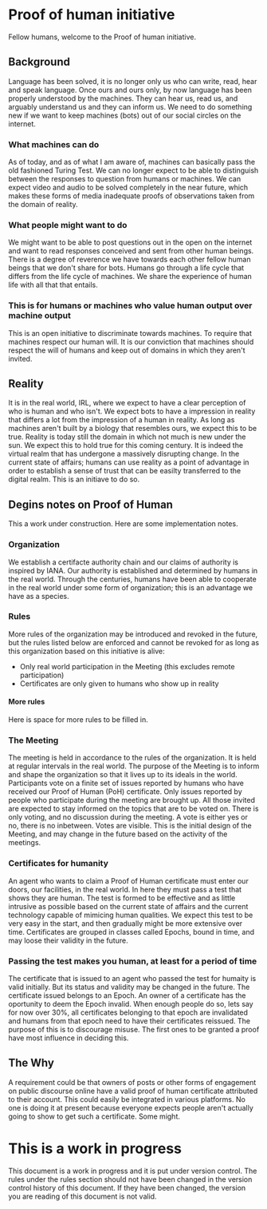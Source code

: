 # Proof of human initiative

Fellow humans, welcome to the Proof of human initiative.

## Background

Language has been solved, it is no longer only us who can write, read, hear and speak language.
Once ours and ours only, by now language has been properly understood
by the machines. They can hear us, read us, and arguably understand us and they can inform us. 
We need to do something new if we want to keep machines (bots) out of our
social circles on the internet.

### What machines can do

As of today, and as of what I am aware of, machines can basically pass the old fashioned Turing Test.
We can no longer expect to be able to distinguish between the responses to question from humans or machines.
We can expect video and audio to be solved completely in the near future, which makes
these forms of media inadequate proofs of observations taken from the domain of reality.

### What people might want to do

We might want to be able to post questions out in the open on the internet and want to
read responses conceived and sent from other human beings. There is a degree of reverence we have
towards each other fellow human beings that we don't share for bots.
Humans go through a life cycle that differs from the life cycle of machines.
We share the experience of human life with all that that entails. 

### This is for humans or machines who value human output over machine output

This is an open initiative to discriminate towards machines. To require that machines
respect our human will. It is our conviction that machines should respect the will of humans and
keep out of domains in which they aren't invited.

## Reality

It is in the real world, IRL, where we expect to have a clear perception of who is human and who isn't.
We expect bots to have a impression in reality that differs a lot from the impression of a human
in reality. As long as machines aren't built by a biology that resembles ours, we expect this to be true.
Reality is today still the domain in which not much is new under the sun. We expect this to hold true
for this coming century. It is indeed the virtual realm that has undergone a massively disrupting change.
In the current state of affairs; humans can use reality as a point of advantage in order to establish a
sense of trust that can be easilty transferred to the digital realm. This is an initiave to do so.

## Degins notes on Proof of Human 

This a work under construction. Here are some implementation notes.

### Organization

We establish a certifacte authority chain and our claims of authority is inspired by IANA.
Our authority is established and determined by humans in the real world.
Through the centuries, humans have been able to cooperate in the real world under some form
of organization; this is an advantage we have as a species.

### Rules

More rules of the organization may be introduced and revoked in the future, but the rules listed below are
enforced and cannot be revoked for as long as this organization based on this initiative is alive:

* Only real world participation in the Meeting (this excludes remote participation)
* Certificates are only given to humans who show up in reality

#### More rules

Here is space for more rules to be filled in.

### The Meeting

The meeting is held in accordance to the rules of the organization.
It is held at regular intervals in the real world. The purpose of the Meeting is to inform and shape the
organization so that it lives up to its ideals in the world.
Participants vote on a finite set of issues reported by humans who have received our Proof of Human (PoH) certificate.
Only issues reported by people who participate during the meeting are brought up.
All those invited are expected to stay informed on the topics that are to be voted on.
There is only voting, and no discussion during the meeting.
A vote is either yes or no, there is no inbetween. Votes are visible. This is the initial design
of the Meeting, and may change in the future based on the activity of the meetings.

### Certificates for humanity

An agent who wants to claim a Proof of Human certificate must enter our doors, our facilities, in the
real world. In here they must pass a test that shows they are human. The test is formed to be effective and
as little intrusive as possible based on the current state of affairs and the current technology capable of
mimicing human qualities. We expect this test to be very easy in the start, and then gradually might be more
extensive over time. Certificates are grouped in classes called Epochs, bound in time, and may loose their validity in
the future.

### Passing the test makes you human, at least for a period of time

The certificate that is issued to an agent who passed the test for humaity is valid initially.
But its status and validity may be changed in the future. The certificate issued belongs to an Epoch.
An owner of a certificate has the oportunity to deem the Epoch invalid. When enough people do so, lets say for now over 30%,
all certificates belonging to that epoch are invalidated and humans from that epoch need to have their certificates reissued.
The purpose of this is to discourage misuse. The first ones to be granted a proof have most influence in deciding this.

## The Why 

A requirement could be that owners of posts or other forms of engagement on public discourse online have a valid proof of human certificate attributed
to their account. This could easily be integrated in various platforms. No one is doing it at present because everyone expects people
aren't actually going to show to get such a certificate. Some might. 

# This is a work in progress

This document is a work in progress and it is put under version control. The rules under the rules section should not have been
changed in the version control history of this document. If they have been changed, the version you are reading of this document is not valid.

